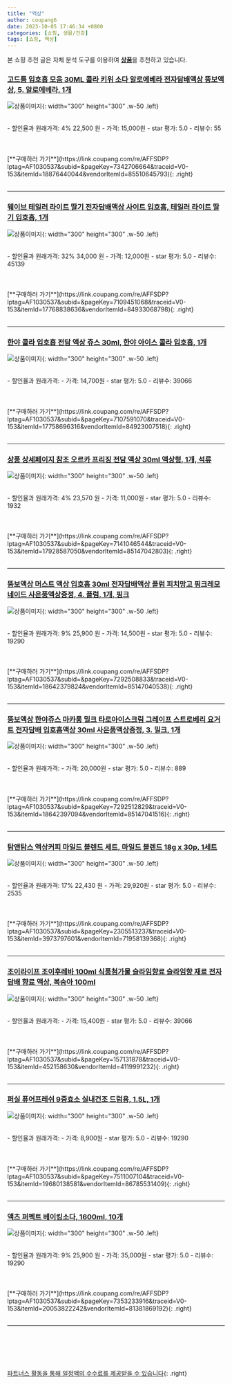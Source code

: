 ```yaml
---
title: "액상"
author: coupang6
date: 2023-10-05 17:46:34 +0800
categories: [쇼핑, 생활/건강]
tags: [쇼핑, 액상]
---
```


본 쇼핑 추천 글은 자체 분석 도구를 이용하여 [**상품**](https://link.coupang.com/a/bao1ui)을 추천하고 있습니다.

### [고드름 입호흡 모음 30ML 콜라 키위 소다 알로에베라 전자담배액상 뚱보액상, 5. 알로에베라, 1개](https://link.coupang.com/re/AFFSDP?lptag=AF1030537&subid=&pageKey=7342706664&traceid=V0-153&itemId=18876440044&vendorItemId=85510645793)

![상품이미지](https://thumbnail8.coupangcdn.com/thumbnails/remote/230x230ex/image/vendor_inventory/b7c8/42a63e66c4087108ed1ba79bf7ea010b0fcdd68973f1268a3a177f581920.jpg){: width="300" height="300" .w-50 .left}


<br>
- 할인율과 원래가격: 4%  22,500   원
- 가격: 15,000원
- star 평가: 5.0
- 리뷰수: 55
<br>
<br>
<br>
<br>
[**구매하러 가기**](https://link.coupang.com/re/AFFSDP?lptag=AF1030537&subid=&pageKey=7342706664&traceid=V0-153&itemId=18876440044&vendorItemId=85510645793){: .right}
<br>
<br>

---

### [웨이브 테일러 라이트 딸기 전자담배액상 사이트 입호흡, 테일러 라이트 딸기 입호흡, 1개](https://link.coupang.com/re/AFFSDP?lptag=AF1030537&subid=&pageKey=7109451068&traceid=V0-153&itemId=17768838636&vendorItemId=84933068798)

![상품이미지](https://thumbnail9.coupangcdn.com/thumbnails/remote/230x230ex/image/vendor_inventory/d35e/c874834ec836a3500c6429a910ffa8b268d6ab6f37d3351d4c55d32c07da.jpg){: width="300" height="300" .w-50 .left}


<br>
- 할인율과 원래가격: 32%  34,000   원
- 가격: 12,000원
- star 평가: 5.0
- 리뷰수: 45139
<br>
<br>
<br>
<br>
[**구매하러 가기**](https://link.coupang.com/re/AFFSDP?lptag=AF1030537&subid=&pageKey=7109451068&traceid=V0-153&itemId=17768838636&vendorItemId=84933068798){: .right}
<br>
<br>

---

### [한야 콜라 입호흡 전담 액상 쥬스 30ml, 한야 아이스 콜라 입호흡, 1개](https://link.coupang.com/re/AFFSDP?lptag=AF1030537&subid=&pageKey=7107591070&traceid=V0-153&itemId=17758696316&vendorItemId=84923007518)

![상품이미지](https://img1a.coupangcdn.com/image/coupang/list/adultProduct_plp.png){: width="300" height="300" .w-50 .left}


<br>
- 할인율과 원래가격: 
- 가격: 14,700원
- star 평가: 5.0
- 리뷰수: 39066
<br>
<br>
<br>
<br>
[**구매하러 가기**](https://link.coupang.com/re/AFFSDP?lptag=AF1030537&subid=&pageKey=7107591070&traceid=V0-153&itemId=17758696316&vendorItemId=84923007518){: .right}
<br>
<br>

---

### [상품 상세페이지 참조 오르카 프리징 전담 액상 30ml 액상형, 1개, 석류](https://link.coupang.com/re/AFFSDP?lptag=AF1030537&subid=&pageKey=7141046544&traceid=V0-153&itemId=17928587050&vendorItemId=85147042803)

![상품이미지](https://thumbnail8.coupangcdn.com/thumbnails/remote/230x230ex/image/vendor_inventory/b454/7448c993d6010f3a079f7fd0a254d0315910ff454f878fcc60b18ae53931.jpg){: width="300" height="300" .w-50 .left}


<br>
- 할인율과 원래가격: 4%  23,570   원
- 가격: 11,000원
- star 평가: 5.0
- 리뷰수: 1932
<br>
<br>
<br>
<br>
[**구매하러 가기**](https://link.coupang.com/re/AFFSDP?lptag=AF1030537&subid=&pageKey=7141046544&traceid=V0-153&itemId=17928587050&vendorItemId=85147042803){: .right}
<br>
<br>

---

### [뚱보액상 머스트 액상 입호흡 30ml 전자담배액상 플럼 피치망고 핑크레모네이드 사은품액상증정, 4. 플럼, 1개, 핑크](https://link.coupang.com/re/AFFSDP?lptag=AF1030537&subid=&pageKey=7292508833&traceid=V0-153&itemId=18642379824&vendorItemId=85147040538)

![상품이미지](https://thumbnail8.coupangcdn.com/thumbnails/remote/230x230ex/image/vendor_inventory/14d3/e6bc0e09d91589ea853a818ea0f17f2f00d6ff0488516e9e252d47d29e56.jpg){: width="300" height="300" .w-50 .left}


<br>
- 할인율과 원래가격: 9%  25,900   원
- 가격: 14,500원
- star 평가: 5.0
- 리뷰수: 19290
<br>
<br>
<br>
<br>
[**구매하러 가기**](https://link.coupang.com/re/AFFSDP?lptag=AF1030537&subid=&pageKey=7292508833&traceid=V0-153&itemId=18642379824&vendorItemId=85147040538){: .right}
<br>
<br>

---

### [뚱보액상 한야쥬스 마카롱 밀크 타로아이스크림 그레이프 스트로베리 요거트 전자담배 입호흡액상 30ml 사은품액상증정, 3. 밀크, 1개](https://link.coupang.com/re/AFFSDP?lptag=AF1030537&subid=&pageKey=7292512829&traceid=V0-153&itemId=18642397094&vendorItemId=85147041516)

![상품이미지](https://thumbnail6.coupangcdn.com/thumbnails/remote/230x230ex/image/vendor_inventory/cf5e/be057138652d3b46432c6ca8c8a684d31956c58a76aad499cfe5380dcef5.jpg){: width="300" height="300" .w-50 .left}


<br>
- 할인율과 원래가격: 
- 가격: 20,000원
- star 평가: 5.0
- 리뷰수: 889
<br>
<br>
<br>
<br>
[**구매하러 가기**](https://link.coupang.com/re/AFFSDP?lptag=AF1030537&subid=&pageKey=7292512829&traceid=V0-153&itemId=18642397094&vendorItemId=85147041516){: .right}
<br>
<br>

---

### [탐앤탐스 액상커피 마일드 블렌드 세트, 마일드 블렌드 18g x 30p, 1세트](https://link.coupang.com/re/AFFSDP?lptag=AF1030537&subid=&pageKey=2305513237&traceid=V0-153&itemId=3973797601&vendorItemId=71958139368)

![상품이미지](https://thumbnail7.coupangcdn.com/thumbnails/remote/230x230ex/image/retail/images/2020/08/07/15/4/0589cf46-6472-4699-8045-ee065920af8d.jpg){: width="300" height="300" .w-50 .left}


<br>
- 할인율과 원래가격: 17%  22,430   원
- 가격: 29,920원
- star 평가: 5.0
- 리뷰수: 2535
<br>
<br>
<br>
<br>
[**구매하러 가기**](https://link.coupang.com/re/AFFSDP?lptag=AF1030537&subid=&pageKey=2305513237&traceid=V0-153&itemId=3973797601&vendorItemId=71958139368){: .right}
<br>
<br>

---

### [조이라이프 조이후레바 100ml 식품첨가물 슬라임향료 슬라임향 재료 전자담배 향료 액상, 복숭아 100ml](https://link.coupang.com/re/AFFSDP?lptag=AF1030537&subid=&pageKey=157131878&traceid=V0-153&itemId=452158630&vendorItemId=4119991232)

![상품이미지](https://thumbnail6.coupangcdn.com/thumbnails/remote/230x230ex/image/vendor_inventory/ad26/c14062199da4f00ff857afd61a23fd19db6909757ffa94b0211a172862be.jpg){: width="300" height="300" .w-50 .left}


<br>
- 할인율과 원래가격: 
- 가격: 15,400원
- star 평가: 5.0
- 리뷰수: 39066
<br>
<br>
<br>
<br>
[**구매하러 가기**](https://link.coupang.com/re/AFFSDP?lptag=AF1030537&subid=&pageKey=157131878&traceid=V0-153&itemId=452158630&vendorItemId=4119991232){: .right}
<br>
<br>

---

### [퍼실 퓨어프레쉬 9중효소 실내건조 드럼용, 1.5L, 1개](https://link.coupang.com/re/AFFSDP?lptag=AF1030537&subid=&pageKey=7511007104&traceid=V0-153&itemId=19680138581&vendorItemId=86785531409)

![상품이미지](https://thumbnail10.coupangcdn.com/thumbnails/remote/230x230ex/image/retail/images/2023/03/13/17/1/d9c615a2-2609-40ca-964c-6aff2b68d7b0.jpg){: width="300" height="300" .w-50 .left}


<br>
- 할인율과 원래가격: 
- 가격: 8,900원
- star 평가: 5.0
- 리뷰수: 19290
<br>
<br>
<br>
<br>
[**구매하러 가기**](https://link.coupang.com/re/AFFSDP?lptag=AF1030537&subid=&pageKey=7511007104&traceid=V0-153&itemId=19680138581&vendorItemId=86785531409){: .right}
<br>
<br>

---

### [액츠 퍼펙트 베이킹소다, 1600ml, 10개](https://link.coupang.com/re/AFFSDP?lptag=AF1030537&subid=&pageKey=7353233916&traceid=V0-153&itemId=20053822242&vendorItemId=81381869192)

![상품이미지](https://thumbnail10.coupangcdn.com/thumbnails/remote/230x230ex/image/vendor_inventory/4f91/5379d315537402908ce4601a87483e2030f72a0b51604a49ca2ea72028cd.jpg){: width="300" height="300" .w-50 .left}


<br>
- 할인율과 원래가격: 9%  25,900   원
- 가격: 35,000원
- star 평가: 5.0
- 리뷰수: 19290
<br>
<br>
<br>
<br>
[**구매하러 가기**](https://link.coupang.com/re/AFFSDP?lptag=AF1030537&subid=&pageKey=7353233916&traceid=V0-153&itemId=20053822242&vendorItemId=81381869192){: .right}
<br>
<br>

---
<br><br><br><br><br> [파트너스 활동을 통해 일정액의 수수료를 제공받을 수 있습니다](https://link.coupang.com/a/bao1ui){: .right}